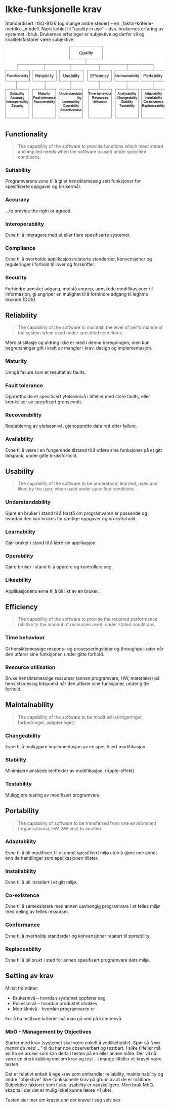 # Ikke-funksjonelle krav

Standardisert i ISO-9126 (og mange andre steder) – en _faktor-kriterie-metrikk-_modell. Nært koblet til "quality in use" – dvs. brukernes erfaring av systemet i bruk. Brukernes erfaringer er subjektive og derfor vil og kvalitetsfaktorer være subjektive.

![Et nesten riktig diagram](img/quality.jpg)


## Functionality
> The capability of the software to provide functions which meet stated and implied needs when the software is used under specified conditions.

### Suitability
Programvarens evne til å gi et hensiktsmessig sett funksjoner for spesifiserte oppgaver og brukermål.

### Accuracy
...to provide the right or agreed.

### Interoperability
Evne til å interagere med et eller flere spesifiserte systemer.

### Compliance
Evne til å overholde applikasjonsrelaterte standarder, konvensjoner og reguleringer i forhold til lover og forskrifter.

### Security
Forhindre uønsket adgang, motstå angrep, uønskede modifikasjoner til informasjon, gi angriper en mulighet til å forhindre adgang til legitme brukere (DOS).


## Reliability
> The capability of the software to maintain the level of performance of the system when used under specified conditions.

Merk at slitasje og aldring ikke er med i denne beregningen, men kun begrensninger gitt i kraft av mangler i krav, design og implementasjon.

### Maturity
Unngå failure som et resultat av faults.

### Fault tolerance
Opprettholde et spesifisert ytelsesnivå i tilfeller med store faults, eller krenkelser av spesifisert grensesnitt.

### Recoverability
Reetablering av ytelsesnivå, gjenopprette data rett etter failure.

### Availability
Evne til å være i en fungerende tilstand til å utføre sine funksjoner på et gitt tidspunk, under gitte bruksforhold.


## Usability
> The capability of the software to be understood, learned, used and liked by the user, when used under specified conditions.

### Understandability
Gjøre en bruker i stand til å forstå om programvaren er passende og hvordan den kan brukes for særlige oppgaver og bruksforhold.

### Learnability
Gjør bruker i stand til å lære sin applikasjon.

### Operability
Gjøre bruker i stand til å operere og kontrollere seg.

### Likeability
Applikasjonens evne til å bli likt av en bruker.


## Efficiency
> The capability of the software to provide the required performance relative to the amount of resources used, under stated conditions.

### Time behaviour
Gi hensiktsmessige respons- og prosesseringstider og throughput-rater når den utfører sine funksjoner, under gitte forhold.

### Resource utilisation
Bruke hensiktsmessige ressurser (annen programvare, HW, materialer) på hensiktsmessig tidspunkt når den utfører sine funksjoner, under gitte forhold.

## Maintainability
> The capability of the software to be modified (korrigeringer, forbedringer, adapteringer).

### Changeability
Evne til å muliggjøre implementasjon av en spesifisert modifikasjon.

### Stability
Minimisere ønskede bieffekter av modifikasjon. (ripple-effekt)

### Testability
Muliggjøre testing av modifisert programvare.

## Portability
> The capability of software to be transferred from one environment (organisational, HW, SW env) to another.

### Adaptability
Evne til å bli modifisert til et annet spesifisert mijø uten å gjøre noe annet enn de handlinger som applikasjonen tillater.

### Installability
Evne til å bli installert i et gitt miljø.

### Co-existence
Evne til å sameksistere med annen uavhengig programvare i et felles miljø med deling av felles ressurser.

### Conformance
Evne til å overholde standarder og konvensjoner relatert til portability.

### Replaceability
Evne til å bli brukt i sted for annen spesifisert programvare dets miljø.



## Setting av krav
Minst tre måter:

* Brukernivå – hvordan systemet oppfører seg
* Posessnivå – hvordan produktet utvikles
* Metrikknivå – hvordan programvaren er

For å ha testbare kriterier må man gå ned på kriterienvå.

### MbO - Management by Objectives
Starter med krav (systemet skal være enkelt å vedlikeholde). Spør så _"hva mener du med …"_ til du har noe observerbart og testbart. I slike tilfeller må en ha en bruker som kan delta i testen på en eller annen måte. Der vil nå være en sterk kobling mellom krav og test – i mange tilfeller vil kravet være testen.



Det er relativt enkelt å age krav som omhandler reliability, maintainability og andre "objektive" ikke-funksjonelle krav på grunn av at de er målbare. Subjektive faktorer som f.eks. usability er vanskeligere. Men bruk MbO, skap tall der det er mulig (skal kunne læres <1 uke).

Testen sier mer om kravet enn det kravet i seg selv sier.


